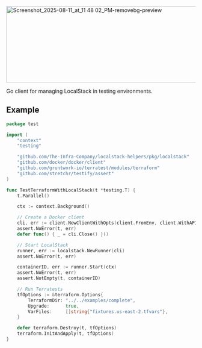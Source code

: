 <img width="1228" height="203" alt="Screenshot_2025-08-11_at_11 48 02_PM-removebg-preview" src="https://github.com/user-attachments/assets/5bcfafe2-f2b9-467a-b45e-98c12f3c7db8" />

Go client for managing LocalStack in testing environments.

## Example

```go
package test

import (
	"context"
	"testing"

	"github.com/The-Infra-Company/localstack-helpers/pkg/localstack"
	"github.com/docker/docker/client"
	"github.com/gruntwork-io/terratest/modules/terraform"
	"github.com/stretchr/testify/assert"
)

func TestTerraformWithLocalStack(t *testing.T) {
	t.Parallel()

	ctx := context.Background()

    // Create a Docker client
	cli, err := client.NewClientWithOpts(client.FromEnv, client.WithAPIVersionNegotiation())
	assert.NoError(t, err)
	defer func() { _ = cli.Close() }()

    // Start LocalStack
	runner, err := localstack.NewRunner(cli)
	assert.NoError(t, err)

	containerID, err := runner.Start(ctx)
	assert.NoError(t, err)
	assert.NotEmpty(t, containerID)

    // Run Terratests
	tfOptions := &terraform.Options{
		TerraformDir: "../../examples/complete",
		Upgrade:      true,
		VarFiles:     []string{"fixtures.us-east-2.tfvars"},
	}

	defer terraform.Destroy(t, tfOptions)
	terraform.InitAndApply(t, tfOptions)
}
```

